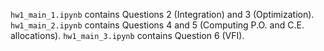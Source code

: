 `hw1_main_1.ipynb` contains Questions 2 (Integration) and 3 (Optimization).
`hw1_main_2.ipynb` contains Questions 4 and 5 (Computing P.O. and C.E. allocations).
`hw1_main_3.ipynb` contains Question 6 (VFI).